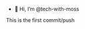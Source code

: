 - 👋 Hi, I’m @tech-with-moss

<!---
tech-with-moss/tech-with-moss is a ✨ special ✨ repository because its `README.md` (this file) appears on your GitHub profile.
You can click the Preview link to take a look at your changes.
--->

This is the first commit/push
